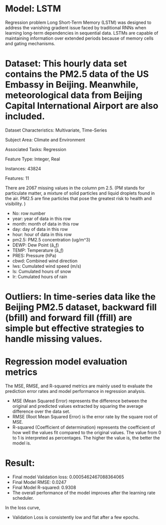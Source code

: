# Model: LSTM
Regression problem
Long Short-Term Memory (LSTM) was designed to address the vanishing gradient issue faced by traditional RNNs when learning long-term dependencies in sequential data. LSTMs are capable of maintaining information over extended periods because of memory cells and gating mechanisms.
# Dataset: This hourly data set contains the PM2.5 data of the US Embassy in Beijing. Meanwhile, meteorological data from Beijing Capital International Airport are also included.

Dataset Characteristics: Multivariate, Time-Series

Subject Area: Climate and Environment

Associated Tasks: Regression

Feature Type: Integer, Real

Instances: 43824

Features: 11

There are 2067 missing values in the column pm 2.5. (PM stands for particulate matter, a mixture of solid particles and liquid droplets found in the air. PM2.5 are fine particles that pose the greatest risk to health and visibility. )
* No: row number
* year: year of data in this row
* month: month of data in this row
* day: day of data in this row
* hour: hour of data in this row
* pm2.5: PM2.5 concentration (ug/m^3)
* DEWP: Dew Point (â„ƒ)
* TEMP: Temperature (â„ƒ)
* PRES: Pressure (hPa)
* cbwd: Combined wind direction
* Iws: Cumulated wind speed (m/s)
* Is: Cumulated hours of snow
* Ir: Cumulated hours of rain

# Outliers: In time-series data like the Beijing PM2.5 dataset, backward fill (bfill) and forward fill (ffill) are simple but effective strategies to handle missing values.

# Regression model evaluation metrics

The MSE, RMSE, and R-squared metrics are mainly used to evaluate the prediction error rates and model performance in regression analysis.

* MSE (Mean Squared Error) represents the difference between the original and predicted values extracted by squaring the average difference over the data set.
* RMSE (Root Mean Squared Error) is the error rate by the square root of MSE.
* R-squared (Coefficient of determination) represents the coefficient of how well the values fit compared to the original values. The value from 0 to 1 is interpreted as percentages. The higher the value is, the better the model is.

# Result:
* Final model Validation loss: 0.0005462467088364065
* Final Model RMSE: 0.0247
* Final Model R-squared: 0.9308
* The overall performance of the model improves after the learning rate scheduler.
      
In the loss curve,
* Validation Loss is consistently low and flat after a few epochs.


  

